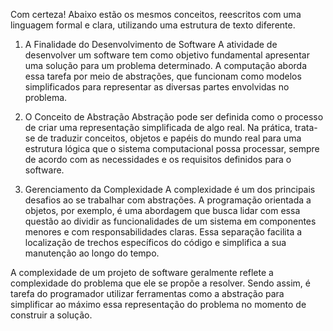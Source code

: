Com certeza! Abaixo estão os mesmos conceitos, reescritos com uma linguagem formal e clara, utilizando uma estrutura de texto diferente.

1. A Finalidade do Desenvolvimento de Software
A atividade de desenvolver um software tem como objetivo fundamental apresentar uma solução para um problema determinado. A computação aborda essa tarefa por meio de abstrações, que funcionam como modelos simplificados para representar as diversas partes envolvidas no problema.

2. O Conceito de Abstração
Abstração pode ser definida como o processo de criar uma representação simplificada de algo real. Na prática, trata-se de traduzir conceitos, objetos e papéis do mundo real para uma estrutura lógica que o sistema computacional possa processar, sempre de acordo com as necessidades e os requisitos definidos para o software.

3. Gerenciamento da Complexidade
A complexidade é um dos principais desafios ao se trabalhar com abstrações. A programação orientada a objetos, por exemplo, é uma abordagem que busca lidar com essa questão ao dividir as funcionalidades de um sistema em componentes menores e com responsabilidades claras. Essa separação facilita a localização de trechos específicos do código e simplifica a sua manutenção ao longo do tempo.

A complexidade de um projeto de software geralmente reflete a complexidade do problema que ele se propõe a resolver. Sendo assim, é tarefa do programador utilizar ferramentas como a abstração para simplificar ao máximo essa representação do problema no momento de construir a solução.
